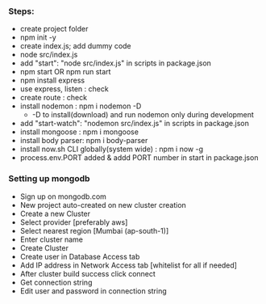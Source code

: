 ### Steps:
- create project folder
- npm init -y
- create index.js; add dummy code
- node src/index.js
- add "start": "node src/index.js" in scripts in package.json
- npm start OR npm run start
- npm install express
- use express, listen : check
- create route : check
- install nodemon : npm i nodemon -D
    - -D to install(download) and run nodemon only during development
- add "start-watch": "nodemon src/index.js" in scripts in package.json
- install mongoose : npm i mongoose
- install body parser: npm i body-parser
- install now.sh CLI globally(system wide) : npm i now -g
- process.env.PORT added & addd PORT number in start in package.json

### Setting up mongodb
- Sign up on mongodb.com
- New project auto-created on new cluster creation
- Create a new Cluster
- Select provider [preferably aws]
- Select nearest region [Mumbai (ap-south-1)]
- Enter cluster name
- Create Cluster
- Create user in Database Access tab
- Add IP address in Network Access tab [whitelist for all if needed]
- After cluster build success click connect
- Get connection string
- Edit user and password in connection string
